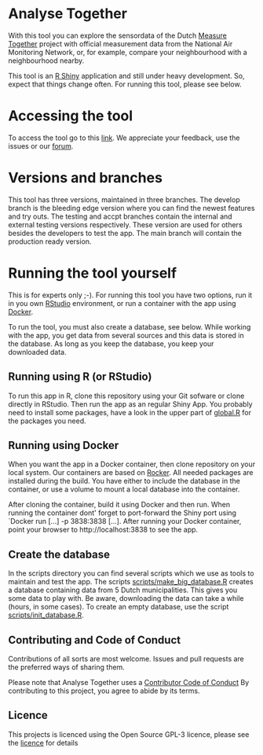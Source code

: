 # Analyse Together

With this tool you can explore the sensordata of the Dutch [Measure Together](https://www.samenmeten.nl/node/721) 
project with official measurement data from the National Air
Monitoring Network, or, for example, compare your neighbourhood with
a neighbourhood nearby. 

This tool is an [R Shiny](https://shiny.rstudio.com/) application and
still under heavy development. So, expect that things change often.
For running this tool, please see below.

# Accessing the tool

To access the tool go to this
[link](https://analyseren.samenmeten.nl/). We appreciate your
feedback, use the issues or our [forum](https://forum.samenmeten.nl/t/feedback-samen-analyseren-tool/423).

# Versions and branches

This tool has three versions, maintained in three branches. The
develop branch is the bleeding edge version where you can find the
newest features and try outs. The testing and accpt branches contain
the internal and external testing versions respectively. These version
are used for others besides the developers to test the app. The main
branch will contain the production ready version.

# Running the tool yourself

This is for experts only ;-).  For running this
tool you have two options, run it in you own [RStudio](https://posit.co/products/open-source/rstudio/) environment,
or run a container with the app using [Docker](https://www.docker.com/).

To run the tool, you must also create a database, see below.
While working with the app, you get data from several sources and this
data is stored in the database. As long as you keep the database,
you keep your downloaded data.

## Running using R (or RStudio)

To run this app in R, clone this repository using your Git sofware or
clone directly in RStudio. Then run the app as an regular Shiny App.
You probably need to install some packages, have a look in the upper
part of [global.R](global.R) for the packages you need.

## Running using Docker

When you want the app in a Docker container, then clone repository on
your local system. Our containers are based on
[Rocker](https://rocker-project.org/images/index.html). All needed
packages are installed during the build. You have either to include
the database in the container, or use a volume to mount a local
database into the container.

After cloning the container, build it using Docker and then run. When
running the container dont' forget to port-forward the Shiny port using
`Docker run [...] -p 3838:3838 [...].  After running your Docker
container, point your browser to http://localhost:3838 to see the app.

## Create the database

In the scripts directory you can find several scripts which we use as
tools to maintain and test the app. The scripts
[scripts/make_big_database.R](scripts/make_big_database.R) creates a database containing data from
5 Dutch municipalities. This gives you some data to play with.
Be aware, downloading the data can take a while (hours, in some
cases). To create an empty database, use the script
[scripts/init_database.R](scripts/init_database.R).

## Contributing and Code of Conduct

Contributions of all sorts are most welcome. Issues and pull requests
are the preferred ways of sharing them.

Please note that Analyse Together uses a [Contributor Code of Conduct](CODE_OF_CONDUCT.md) 
By contributing to this project, you agree to abide by its terms.

## Licence

This projects is licenced using the Open Source GPL-3 licence, please
see the [licence](LICENSE.md) for details

